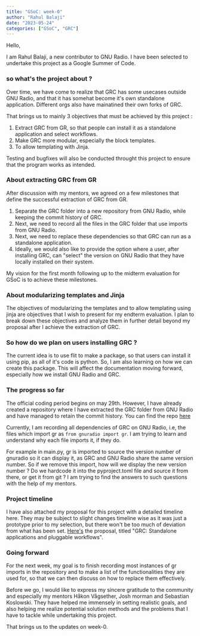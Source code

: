 ```yaml
---
title: "GSoC: week-0"
author: "Rahul Balaji"
date: "2023-05-24"
categories: ["GSoC", "GRC"]
---
```


Hello, 

I am Rahul Balaji, a new contributor to GNU Radio. I have been selected to undertake this project as a Google Summer of Code. 

### so what's the project about ?

Over time, we have come to realize that GRC has some usecases outside GNU Radio, and that it has somehat become it's own standalone application. Different orgs also have mainatined their own forks of GRC.

That brings us to mainly 3 objectives that must be achieved by this project :

1. Extract GRC from GR, so that people can install it as a standalone application and select workflows.
2. Make GRC more modular, especially the block templates.
3. To allow templating with Jinja.

Testing and bugfixes will also be conducted throught this project to ensure that the program works as intended.

### About extracting GRC from GR

After discussion with my mentors, we agreed on a few milestones that define the successful extraction of GRC from GR.

1. Separate the GRC folder into a new repository from GNU Radio, while keeping the commit history of GRC.
2. Next, we need to record all the files in the GRC folder that use imports from GNU Radio.
3. Next, we need to replace these dependencies so that GRC can run as a standalone application.
4. Ideally, we would also like to provide the option where a user, after installing GRC, can "select" the version on GNU Radio that they have locally installed on their system.

My vision for the first month following up to the midterm evaluation for GSoC is to achieve these milestones.

### About modularizing templates and Jinja

The objectives of modularizing the templates and to allow templating using jinja are objectives that I wish to present for my endterm evaluation. I plan to break down these objectives and analyze them in further detail beyond my proposal after I achieve the extraction of GRC.

### So how do we plan on users installing GRC ?

The current idea is to use flit to make a package, so that users can install it using pip, as all of it's code is python. So, I am also learning on how we can create this package. This will affect the documentation moving forward, especially how we install GNU Radio and GRC.

### The progress so far

The official coding period begins on may 29th. However, I have already created a repository where I have extracted the GRC folder from GNU Radio and have managed to retain the commit history. You can find the repo [here](https://github.com/haru-02/GRC)

Currently, I am recording all dependencies of GRC on GNU Radio, i.e, the files which import gr as `from gnuradio import gr`. I am trying to learn and understand why each file imports it, if they do.

For example in main.py, gr is imported to source the version number of gnuradio so it can display it, as GRC and GNU Radio share the same version number. So if we remove this import, how will we display the new version number ? Do we hardcode it into the pyproject.toml file and source it from there, or get it from git ? I am trying to find the answers to such questions with the help of my mentors.

### Project timeline

I have also attached my proposal for this project with a detailed timeline here. They may be subject to slight changes timeline wise as it was just a prototype prior to my selection, but there won't be too much of deviation from what has been set. [Here's](https://github.com/haru-02/gsoc-proposal) the proposal, titled "GRC: Standalone applications and pluggable workflows".

### Going forward

For the next week, my goal is to finish recording most instances of gr imports in the repository and to make a list of the functionalities they are used for, so that we can then discuss on how to replace them effectively.

Before we go, I would like to express my sincere gratitude to the community and especially my mentors Håkon Vågsether, Josh morman and Sebastian Koslowski. They have helped me immensely in setting realistic goals, and also helping me realize potential solution methods and the problems that I have to tackle while undertaking this project.

That brings us to the updates on week-0.
